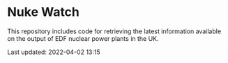 # Nuke Watch

This repository includes code for retrieving the latest information available on the output of EDF nuclear power plants in the UK.

Last updated: 2022-04-02 13:15